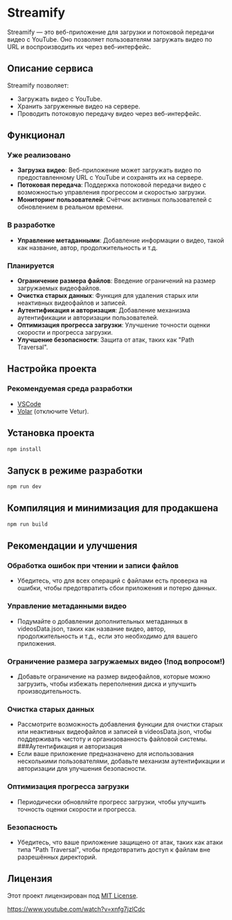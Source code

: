 # Streamify

Streamify — это веб-приложение для загрузки и потоковой передачи видео с YouTube. Оно позволяет пользователям загружать видео по URL и воспроизводить их через веб-интерфейс.

## Описание сервиса

Streamify позволяет:

- Загружать видео с YouTube.
- Хранить загруженные видео на сервере.
- Проводить потоковую передачу видео через веб-интерфейс.

## Функционал

### Уже реализовано

- **Загрузка видео**: Веб-приложение может загружать видео по предоставленному URL с YouTube и сохранять их на сервере.
- **Потоковая передача**: Поддержка потоковой передачи видео с возможностью управления прогрессом и скоростью загрузки.
- **Мониторинг пользователей**: Счётчик активных пользователей с обновлением в реальном времени.

### В разработке

- **Управление метаданными**: Добавление информации о видео, такой как название, автор, продолжительность и т.д.

### Планируется

- **Ограничение размера файлов**: Введение ограничений на размер загружаемых видеофайлов.
- **Очистка старых данных**: Функция для удаления старых или неактивных видеофайлов и записей.
- **Аутентификация и авторизация**: Добавление механизма аутентификации и авторизации пользователей.
- **Оптимизация прогресса загрузки**: Улучшение точности оценки скорости и прогресса загрузки.
- **Улучшение безопасности**: Защита от атак, таких как "Path Traversal".

## Настройка проекта

### Рекомендуемая среда разработки

- [VSCode](https://code.visualstudio.com/)
- [Volar](https://marketplace.visualstudio.com/items?itemName=Vue.volar) (отключите Vetur).

## Установка проекта

```sh
npm install
```

## Запуск в режиме разработки

```sh
npm run dev
```

## Компиляция и минимизация для продакшена

```sh
npm run build
```

## Рекомендации и улучшения

### Обработка ошибок при чтении и записи файлов

- Убедитесь, что для всех операций с файлами есть проверка на ошибки, чтобы предотвратить сбои приложения и потерю данных.

### Управление метаданными видео

- Подумайте о добавлении дополнительных метаданных в videosData.json, таких как название видео, автор, продолжительность и т.д., если это необходимо для вашего приложения.

### Ограничение размера загружаемых видео (!под вопросом!)

- Добавьте ограничение на размер видеофайлов, которые можно загрузить, чтобы избежать переполнения диска и улучшить производительность.

### Очистка старых данных

- Рассмотрите возможность добавления функции для очистки старых или неактивных видеофайлов и записей в videosData.json, чтобы поддерживать чистоту и организованность файловой системы.
  ###Аутентификация и авторизация
- Если ваше приложение предназначено для использования несколькими пользователями, добавьте механизм аутентификации и авторизации для улучшения безопасности.

### Оптимизация прогресса загрузки

- Периодически обновляйте прогресс загрузки, чтобы улучшить точность оценки скорости и прогресса.

### Безопасность

- Убедитесь, что ваше приложение защищено от атак, таких как атаки типа "Path Traversal", чтобы предотвратить доступ к файлам вне разрешённых директорий.

## Лицензия

Этот проект лицензирован под [MIT License](https://mit-license.org).

https://www.youtube.com/watch?v=xnfg7jzlCdc
